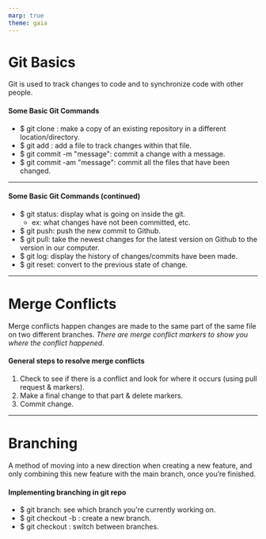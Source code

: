 ```yaml
---
marp: true
theme: gaia
---
```

# Git Basics
Git is used to track changes to code and to synchronize code with other people. 
#### Some Basic Git Commands
- $ git clone <url>: make a copy of an existing repository in a different location/directory. 
- $ git add <filename>: add a file to track changes within that file.
- $ git commit -m "message": commit a change with a message.
- $ git commit -am "message": commit all the files that have been changed.
___
#### Some Basic Git Commands (continued)
- $ git status: display what is going on inside the git.
    - ex: what changes have not been committed, etc. 
- $ git push: push the new commit to Github.
- $ git pull: take the newest changes for the latest version on Github to the version in our computer. 
- $ git log: display the history of changes/commits have been made. 
- $ git reset: convert to the previous state of change. 
___
# Merge Conflicts
Merge conflicts happen changes are made to the same part of the same file on two different branches. _There are merge conflict markers to show you where the conflict happened._
#### General steps to resolve merge conflicts
1. Check to see if there is a conflict and look for where it occurs (using pull request & markers).
2. Make a final change to that part & delete markers. 
3. Commit change. 
___
# Branching
A method of moving into a new direction when creating a new feature, and only combining this new feature with the main branch, once you’re finished. 
#### Implementing branching in git repo
- $ git branch: see which branch you're currently working on.
- $ git checkout -b <name>: create a new branch. 
- $ git checkout <name>: switch between branches.

